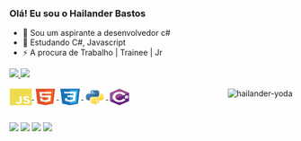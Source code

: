 ### Olá! Eu sou o Hailander Bastos

- 🔭 Sou um aspirante a desenvolvedor c# 
- 🌱 Estudando C#, Javascript
- ⚡ A procura de Trabalho | Trainee | Jr



 <div>
  <a href="https://github.com/hailanderhb">
  <img height="180em" src="https://github-readme-stats.vercel.app/api?username=hailanderhb&show_icons=true&theme=dark&include_all_commits=true&count_private=true"/>
  <img height="180em" src="https://github-readme-stats.vercel.app/api/top-langs/?username=hailanderhb&layout=compact&langs_count=7&theme=dark"/>
</div>
  
  
  
<div style="display: inline_block"><br>
  <img align="center" alt="hailander-Js" height="30" width="40" src="https://raw.githubusercontent.com/devicons/devicon/master/icons/javascript/javascript-plain.svg">
  <img align="center" alt="hailander-HTML" height="30" width="40" src="https://raw.githubusercontent.com/devicons/devicon/master/icons/html5/html5-original.svg">
  <img align="center" alt="hailander-CSS" height="30" width="40" src="https://raw.githubusercontent.com/devicons/devicon/master/icons/css3/css3-original.svg">
  <img align="center" alt="hailander-Python" height="30" width="40" src="https://raw.githubusercontent.com/devicons/devicon/master/icons/python/python-original.svg">
  <img align="center" alt="hailander-Csharp" height="30" width="40" src="https://raw.githubusercontent.com/devicons/devicon/master/icons/csharp/csharp-original.svg">
  <img align="right" alt="hailander-yoda" src="https://cdn.discordapp.com/attachments/795358919417397249/825430589581688872/hi.gif">
</div>
 
 ##
  
 <div>
  <a href="https://www.instagram.com/hailanderb/" target="_blank"><img src="https://img.shields.io/badge/-Instagram-%23E4405F?style=for-the-badge&logo=instagram&logoColor=white" target="_blank"></a>
 <a href="https://discord.gg/WzBMdfGZ" target="_blank"><img src="https://img.shields.io/badge/Discord-7289DA?style=for-the-badge&logo=discord&logoColor=white" target="_blank"></a> 
  <a href = "mailto:hailanderhb@gmail.com"><img src="https://img.shields.io/badge/-Gmail-%23333?style=for-the-badge&logo=gmail&logoColor=white" target="_blank"></a>
  <a href="https://www.linkedin.com/in/hailander-bastos/" target="_blank"><img src="https://img.shields.io/badge/-LinkedIn-%230077B5?style=for-the-badge&logo=linkedin&logoColor=white" target="_blank"></a> 
 </div>
 
